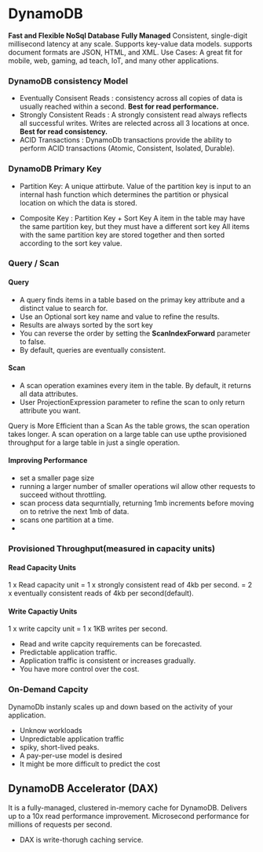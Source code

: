 # DynamoDB
**Fast and Flexible NoSql Database**
**Fully Managed**
Consistent, single-digit millisecond latency at any scale. 
Supports key-value data models. supports document formats are JSON, HTML, and XML.
Use Cases: A great fit for mobile, web, gaming, ad teach, IoT, and many other applications.


### DynamoDB consistency Model
* Eventually Consisent Reads : consistency across all copies of data is usually reached within a second. **Best for read performance.**
* Strongly Consistent Reads : A strongly consistent read always reflects all successful writes. Writes are relected across all 3 locations at once. **Best for read consistency.**
* ACID Transactions : DynamoDb transactions provide the ability to perform ACID transactions (Atomic, Consistent, Isolated, Durable).


### DynamoDB Primary Key

* Partition Key: A unique attirbute. Value of the partition key is input to an internal hash function which determines the partition or physical location on which the data is stored.

* Composite Key : Partition Key + Sort Key
A item in the table may have the same partition key, but they must have a different sort key
All items with the same partition key are stored together and then sorted according to the sort key value.


### Query / Scan
#### Query 
* A query finds items in a table based on the primay key attribute and a distinct value to search for.
* Use an Optional sort key name and value to refine the results.
* Results are always sorted by the sort key
* You can reverse the order by setting the **ScanIndexForward** parameter to false.
* By default, queries are eventually consistent.

#### Scan
* A scan operation examines every item in the table. By default, it returns all data attributes.
* User ProjectionExpression parameter to refine the scan to only return attribute you want.


Query is More Efficient than a Scan
As the table grows, the scan operation takes longer.
A scan operation on a large table can use upthe provisioned throughput for a large table in just a single operation.
#### Improving Performance
* set a smaller page size
* running a larger number of smaller operations wil allow other requests to succeed without throttling.
* scan process data sequrntially, returning 1mb increments before moving on to retrive the next 1mb of data.
* scans one partition at a time.
*


### Provisioned Throughput(measured in capacity units)
#### Read Capacity Units
1 x Read capacity unit = 1 x strongly consistent read of 4kb per second.
                       = 2 x eventually consistent reads of 4kb per second(default).
#### Write Capactiy Units
1 x write capcity unit = 1 x 1KB writes per second.
* Read and write capcity requirements can be forecasted.
* Predictable application traffic.
* Application traffic is consistent or increases gradually.
* You have more control over the cost.

### On-Demand Capcity
DynamoDb instanly scales up and down based on the activity of your application.
* Unknow workloads
* Unpredictable application traffic
* spiky, short-lived peaks.
* A pay-per-use model is desired
* It might be more difficult to predict the cost

## DynamoDB Accelerator (DAX)
It is a fully-managed, clustered in-memory cache for DynamoDB.
Delivers up to a 10x read performance improvement. Microsecond performance for millions of requests per second.
* DAX is write-thorugh caching service.

